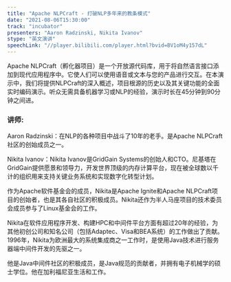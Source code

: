 ```yaml
---
title: "Apache NLPCraft - 打破NLP多年来的教条模式"
date: "2021-08-06T15:30:00" 
track: "incubator"
presenters: "Aaron Radzinski, Nikita Ivanov"
stype: "英文演讲"
speechLink: "//player.bilibili.com/player.html?bvid=BV1oM4y157dL"
---
```

Apache NLPCraft（孵化器项目）是一个开放源代码库，用于将自然语言接口添加到现代应用程序中。它使人们可以使用语音或文本与您的产品进行交互。在本演示中，我们将提供NLPCraft的深入概述，项目根源的历史以及其关键功能的全面实时编码演示。听众无需具备机器学习或NLP的经验，演示时长在45分钟到90分钟之间进。
 ### 讲师: 
 Aaron Radzinski：在NLP的各种项目中战斗了10年的老手。是Apache NLPCraft社区的创始成员之一。

Nikita Ivanov：Nikita Ivanov是GridGain Systems的创始人和CTO。尼基塔在GridGain提供愿景和领导力，开发世界顶级的内存计算平台，现在被全球数以千计的组织用来支持关键业务系统和实现数字化转型计划。

作为Apache软件基金会的成员，Nikita是Apache Ignite和Apache NLPCraft项目的创始者，也是其各自社区的积极成员。Nikita还作为半人马座项目的技术委员会成员参与了Linux基金会的工作。

Nikita在软件应用程序开发、构建HPC和中间件平台方面有超过20年的经验，为其他初创公司和知名公司（包括Adaptec、Visa和BEA系统）的工作做出了贡献。1996年，Nikita为欧洲最大的系统集成商之一工作时，是使用Java技术进行服务器端中间件开发的先驱之一。

他是Java中间件社区的积极成员，是Java规范的贡献者，并拥有电子机械学的硕士学位。他在加利福尼亚生活和工作。